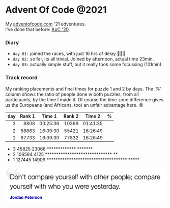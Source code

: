# Advent Of Code @2021

My [adventofcode.com](https://adventofcode.com) '21 adventures.<br />
I've done that before: [AoC '20](https://github.com/valango/adventOfCode).

### Diary

* `day 01:` joined the races, with just 16 hrs of delay 🐌🐌🐌
* `day 02:` so far, its all trivial. Joined by afternoon, actual time 23min.
* `day 03:` actually simple stuff, but it really took some focussing (101min).

### Track record
My ranking placements and final times for puzzle 1 and 2 by days. The '_%_'
column shows the ratio of people done w both puzzles, from all participants,
by the time I made it. Of course the time zone difference gives us
the Europeans (and Africans, too) an unfair advantage here. 😜

| day | Rank 1 | Time 1 | Rank 2 | Time 2 | % |
| ---: | ---: | :---: | ---: | :---: |---: |
| 3 | 8808 | 00:25:36 | 10369 | 01:41:35 | |
| 2 | 58863 | 16:09:30 | 55421 | 16:26:49 | |
| 1 | 87733 | 16:09:30 | 77832 | 16:26:49 | |

* 3   45825  23066  ************* *******
* 2  106584   4125  ****************************** **
* 1  127445  14909  ************************************ *****

![](quote.png)

